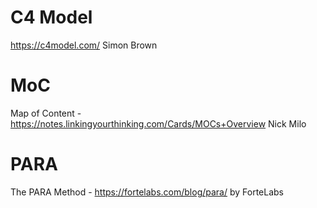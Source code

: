 
# C4 Model 
https://c4model.com/
Simon Brown


# MoC
Map of Content - https://notes.linkingyourthinking.com/Cards/MOCs+Overview
Nick Milo



# PARA
The PARA Method - https://fortelabs.com/blog/para/
by ForteLabs 
